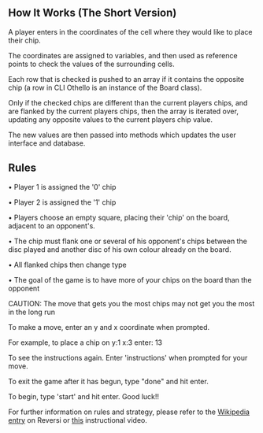 ## How It Works (The Short Version)

A player enters in the coordinates of the cell where they would like to place their chip.

The coordinates are assigned to variables, and then used as reference points to check the values of the surrounding cells.

Each row that is checked is pushed to an array if it contains the opposite chip (a row in CLI Othello is an instance of the Board class).

Only if the checked chips are different than the current players chips, and are flanked by the current players chips, then the array is iterated over, updating any opposite values to the current players chip value.

The new values are then passed into methods which updates the user interface and database.

## Rules
• Player 1 is assigned the '0' chip

• Player 2 is assigned the '1' chip

• Players choose an empty square, placing their 'chip' on the board,
  adjacent to an opponent's.

• The chip must flank one or several of his opponent's chips between
  the disc played and another disc of his own colour already on the board.

• All flanked chips then change type

• The goal of the game is to have more of your chips on the board than the opponent

CAUTION: The move that gets you the most chips may not get you the most in the long run

To make a move, enter an y and x coordinate when prompted.

For example, to place a chip on y:1 x:3 enter: 13

To see the instructions again. Enter 'instructions' when prompted for your move.

To exit the game after it has begun, type "done" and hit enter.

To begin, type 'start' and hit enter. Good luck!!

For further information on rules and strategy, please refer to the [Wikipedia entry](https://en.wikipedia.org/wiki/Reversi) on Reversi or [this](https://www.youtube.com/watch?v=Ol3Id7xYsY4) instructional video.
